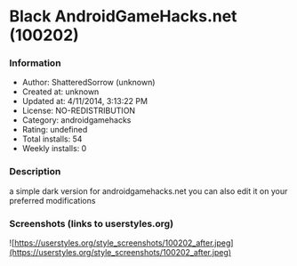 # Black AndroidGameHacks.net (100202)

### Information
- Author: ShatteredSorrow (unknown)
- Created at: unknown
- Updated at: 4/11/2014, 3:13:22 PM
- License: NO-REDISTRIBUTION
- Category: androidgamehacks
- Rating: undefined
- Total installs: 54
- Weekly installs: 0


### Description
a simple dark version for androidgamehacks.net
you can also edit it on your preferred modifications


### Screenshots (links to userstyles.org)
![https://userstyles.org/style_screenshots/100202_after.jpeg](https://userstyles.org/style_screenshots/100202_after.jpeg)



